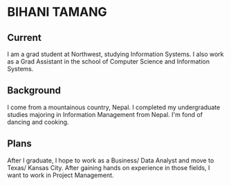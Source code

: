 # BIHANI TAMANG

## Current
I am a grad student at Northwest, studying Information Systems. I also work as a Grad Assistant in the school of Computer Science and Information Systems.

## Background
I come from a mountainous country, Nepal. I completed my undergraduate studies majoring in Information Management from Nepal. I'm fond of dancing and cooking.

## Plans
After I graduate, I hope to work as a Business/ Data Analyst and move to Texas/ Kansas City. After gaining hands on experience in those fields, I want to work in Project Management.
